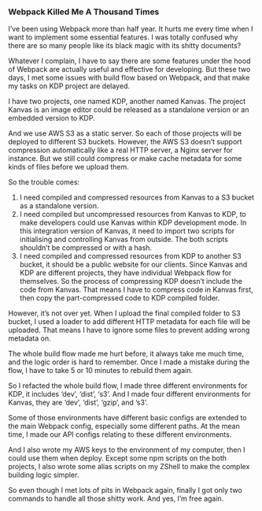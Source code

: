 ### Webpack Killed Me A Thousand Times
I’ve been using Webpack more than half year. It hurts me every time when I want to implement some essential features. I was totally confused why there are so many people like its black magic with its shitty documents?

Whatever I complain, I have to say there are some features under the hood of Webpack are actually useful and effective for developing. But these two days, I met some issues with build flow based on Webpack, and that make my tasks on KDP project are delayed.

I have two projects, one named KDP, another named Kanvas. The project Kanvas is an image editor could be released as a standalone version or an embedded version to KDP.

And we use AWS S3 as a static server. So each of those projects will be deployed to different S3 buckets. However, the AWS S3 doesn’t support compression automatically like a real HTTP server, a Nginx server for instance. But we still could compress or make cache metadata for some kinds of files before we upload them.

So the trouble comes:
1. I need compiled and compressed resources from Kanvas to a S3 bucket as a standalone version.
2. I need compiled but uncompressed resources from Kanvas to KDP, to make developers could use Kanvas within KDP development mode. In this integration version of Kanvas, it need to import two scripts for initialising and controlling Kanvas from outside. The both scripts shouldn’t be compressed or with a hash.
3. I need compiled and compressed resources from KDP to another S3 bucket, it should be a public website for our clients. Since Kanvas and KDP are different projects, they have individual Webpack flow for themselves. So the process of compressing KDP doesn’t include the code from Kanvas. That means I have to compress code in Kanvas first, then copy the part-compressed code to KDP compiled folder.

However, it’s not over yet. When I upload the final compiled folder to S3 bucket, I used a loader to add different HTTP metadata for each file will be uploaded. That means I have to ignore some files to prevent adding wrong metadata on.

The whole build flow made me hurt before, it always take me much time, and the logic order is hard to remember. Once I made a mistake during the flow, I have to take 5 or 10 minutes to rebuild them again.

So I refacted the whole build flow, I made three different environments for KDP, it includes ‘dev’, ‘dist’, ‘s3’. And I made four different environments for Kanvas, they are ‘dev’, ‘dist’, ‘gzip’, and ’s3’.

Some of those environments have different basic configs are extended to the main Webpack config, especially some different paths. At the mean time, I made our API configs relating to these different environments.

And I also wrote my AWS keys to the environment of my computer, then I could use them when deploy. Except some npm scripts on the both projects, I also wrote some alias scripts on my ZShell to make the complex building logic simpler.

So even though I met lots of pits in Webpack again, finally I got only two commands to handle all those shitty work. And yes, I’m free again.
